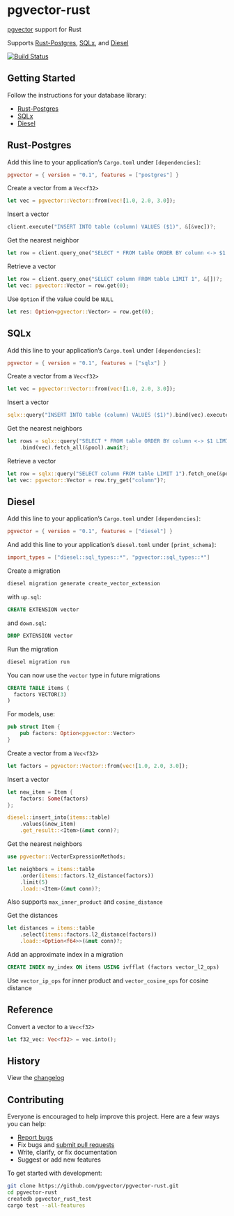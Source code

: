 # pgvector-rust

[pgvector](https://github.com/pgvector/pgvector) support for Rust

Supports [Rust-Postgres](https://github.com/sfackler/rust-postgres), [SQLx](https://github.com/launchbadge/sqlx), and [Diesel](https://github.com/diesel-rs/diesel)

[![Build Status](https://github.com/pgvector/pgvector-rust/workflows/build/badge.svg?branch=master)](https://github.com/pgvector/pgvector-rust/actions)

## Getting Started

Follow the instructions for your database library:

- [Rust-Postgres](#rust-postgres)
- [SQLx](#sqlx)
- [Diesel](#diesel)

## Rust-Postgres

Add this line to your application’s `Cargo.toml` under `[dependencies]`:

```toml
pgvector = { version = "0.1", features = ["postgres"] }
```

Create a vector from a `Vec<f32>`

```rust
let vec = pgvector::Vector::from(vec![1.0, 2.0, 3.0]);
```

Insert a vector

```rust
client.execute("INSERT INTO table (column) VALUES ($1)", &[&vec])?;
```

Get the nearest neighbor

```rust
let row = client.query_one("SELECT * FROM table ORDER BY column <-> $1 LIMIT 1", &[&vec])?;
```

Retrieve a vector

```rust
let row = client.query_one("SELECT column FROM table LIMIT 1", &[])?;
let vec: pgvector::Vector = row.get(0);
```

Use `Option` if the value could be `NULL`

```rust
let res: Option<pgvector::Vector> = row.get(0);
```

## SQLx

Add this line to your application’s `Cargo.toml` under `[dependencies]`:

```toml
pgvector = { version = "0.1", features = ["sqlx"] }
```

Create a vector from a `Vec<f32>`

```rust
let vec = pgvector::Vector::from(vec![1.0, 2.0, 3.0]);
```

Insert a vector

```rust
sqlx::query("INSERT INTO table (column) VALUES ($1)").bind(vec).execute(&pool).await?;
```

Get the nearest neighbors

```rust
let rows = sqlx::query("SELECT * FROM table ORDER BY column <-> $1 LIMIT 1")
    .bind(vec).fetch_all(&pool).await?;
```

Retrieve a vector

```rust
let row = sqlx::query("SELECT column FROM table LIMIT 1").fetch_one(&pool).await?;
let vec: pgvector::Vector = row.try_get("column")?;
```

## Diesel

Add this line to your application’s `Cargo.toml` under `[dependencies]`:

```toml
pgvector = { version = "0.1", features = ["diesel"] }
```

And add this line to your application’s `diesel.toml` under `[print_schema]`:

```toml
import_types = ["diesel::sql_types::*", "pgvector::sql_types::*"]
```

Create a migration

```sh
diesel migration generate create_vector_extension
```

with `up.sql`:

```sql
CREATE EXTENSION vector
```

and `down.sql`:

```sql
DROP EXTENSION vector
```

Run the migration

```sql
diesel migration run
```

You can now use the `vector` type in future migrations

```sql
CREATE TABLE items (
  factors VECTOR(3)
)
```

For models, use:

```rust
pub struct Item {
    pub factors: Option<pgvector::Vector>
}
```

Create a vector from a `Vec<f32>`

```rust
let factors = pgvector::Vector::from(vec![1.0, 2.0, 3.0]);
```

Insert a vector

```rust
let new_item = Item {
    factors: Some(factors)
};

diesel::insert_into(items::table)
    .values(&new_item)
    .get_result::<Item>(&mut conn)?;
```

Get the nearest neighbors

```rust
use pgvector::VectorExpressionMethods;

let neighbors = items::table
    .order(items::factors.l2_distance(factors))
    .limit(5)
    .load::<Item>(&mut conn)?;
```

Also supports `max_inner_product` and `cosine_distance`

Get the distances

```rust
let distances = items::table
    .select(items::factors.l2_distance(factors))
    .load::<Option<f64>>(&mut conn)?;
```

Add an approximate index in a migration

```sql
CREATE INDEX my_index ON items USING ivfflat (factors vector_l2_ops)
```

Use `vector_ip_ops` for inner product and `vector_cosine_ops` for cosine distance

## Reference

Convert a vector to a `Vec<f32>`

```rust
let f32_vec: Vec<f32> = vec.into();
```

## History

View the [changelog](https://github.com/pgvector/pgvector-rust/blob/master/CHANGELOG.md)

## Contributing

Everyone is encouraged to help improve this project. Here are a few ways you can help:

- [Report bugs](https://github.com/pgvector/pgvector-rust/issues)
- Fix bugs and [submit pull requests](https://github.com/pgvector/pgvector-rust/pulls)
- Write, clarify, or fix documentation
- Suggest or add new features

To get started with development:

```sh
git clone https://github.com/pgvector/pgvector-rust.git
cd pgvector-rust
createdb pgvector_rust_test
cargo test --all-features
```

